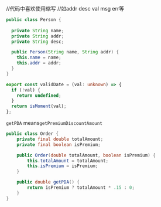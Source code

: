 //代码中喜欢使用缩写
//如addr desc val msg err等

```java
public class Person {
  
  private String name;
  private String addr;
  private String desc;

  public Person(String name, String addr) {
    this.name = name;
    this.addr = addr;
  }
}
```

```typescript
export const validDate = (val: unknown) => {
  if (!val) {
    return undefined;
  }
  return isMoment(val);
};
```

`getPDA` means`getPremiumDiscountAmount`
```java
public class Order {
    private final double totalAmount;
    private final boolean isPremium;

    public Order(double totalAmount, boolean isPremium) {
        this.totalAmount = totalAmount;
        this.isPremium = isPremium;
    }

    public double getPDA() {
        return isPremium ? totalAmount * .15 : 0;
    }
}
```
